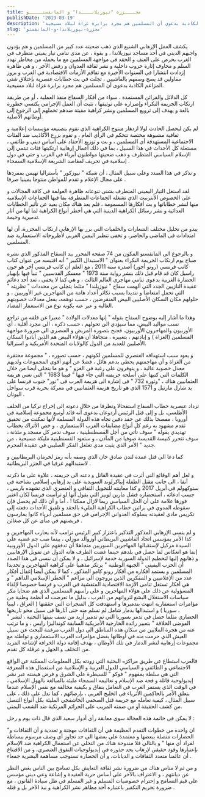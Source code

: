 ```yaml
---
title: مجــــزرة "نيوزيلانــــدا" و المانفستـــــو
publishDate: '2019-03-19'
description: 'يكشف العمل الإرهابي الشنيع الذي ذهب ضحيته عدد كبير من المسلمين و هم يؤدون واجبهم الديني في أحد مساجد نيوزيلاندا ، و بقوة ، عن مدى تنامي تيار يميني متطرف في الغرب يحرض على العنف و الحقد في مواجهة المسلمين مع ما يحمله من مخاطر تهدد السلم و مخاوف إثارة حروب داخلية و نشر ثقافة العدوان و رفض الآخر ، و هي ظاهرة إزدادت انتشارا في السنوات الأخيرة مع تفاقم الأزمات الاقتصادية في الغرب و بروز مقاولين قد يصح وصفهم بالفاشيين ، تجلت في بت خطابات عنصرية بإختلاق شتى المزاعم الكاذبة بدعوى أن المسلمين هم مجرد برابرة غزاة لبلاد مسيحية.'
slug: 'مجزرة-نيوزيلاندا-و-المانفستو'
---
```

يكشف العمل الإرهابي الشنيع الذي ذهب ضحيته عدد كبير  من المسلمين و هم يؤدون واجبهم الديني في أحد مساجد نيوزيلاندا ، و بقوة ، عن مدى تنامي تيار يميني متطرف في الغرب يحرض على العنف و الحقد في مواجهة المسلمين مع ما يحمله من مخاطر تهدد السلم و مخاوف إثارة حروب داخلية و نشر ثقافة العدوان و رفض الآخر ، و هي ظاهرة  إزدادت انتشارا في السنوات الأخيرة مع تفاقم الأزمات الاقتصادية في الغرب و بروز مقاولين قد يصح وصفهم بالفاشيين ، تجلت في بت خطابات عنصرية بإختلاق شتى المزاعم الكاذبة بدعوى أن المسلمين هم مجرد برابرة غزاة لبلاد مسيحية.

كل الدلائل والقرائن المستمدة ، سواء من أفكار السفاح منفذ العملية ، أو من طريقة ارتكاب الجريمة النكراء وإصراره على توثيقها ، تثبت أن العمل الإجرامي يكتسي خطورة بالغة و يهدف إلى ترويع المسلمين ونشر كراهية مقيتة ضدهم تحملهم إلى الرجوع إلى أوطانهم الأصلية.

لم يكن ليحصل الحادث لولا ازدهار منتوج الكراهية الذي تقوم بتصنيعه مؤسسات إعلامية و ثقافية مشبوهة مختصة تتحكم في الرأي العام ، و تقوم بزرع الأكاذيب ضد الفئات الاجتماعية المستهدفة أي المسلمين ، و بت و توزيع الأحقاد على أساس ديني و طائفي ، مستغلة كل الأحداث في هذا السبيل ، بما في ذلك أعمال إرهابية ارتكبتها فئات تنتمي إلى الإسلام السياسي المتطرف و ذهب ضحيتها مواطنون أبرياء في الغرب و حتى في دول إسلامية في تحريف لمقاصد الشريعة الإسلامية السمحاء .

و نذكر في هذا الصدد وعلى سبيل المثال ، أن شبكة " نيوزكور " بأستراليا تهيمن بمفردها على مجال الإعلام و تقدم للمواطن منتوجا يمينيا صرفا .

لقد استغل التيار اليميني المتطرف بشتى تنوعاته ظاهرة العولمة في كافة المجالات و على الخصوص الأنترنيت الذي تشغله الجماعات المتطرفة بما فيها الجماعات الإسلامية منها لنشر خطاباتها و بت أفكارها المسمومة ،  فلم يعد هناك مكان بعيد عن تأثير الخطابات العدائية و نشر رسائل الكراهية الدينية التي هي أخطر أنواع الكراهية لما لها من آثار تدميرية وخيمة.

يبدو من تحليل مختلف الشعارات والخلفيات التي برر بها الإرهابي ارتكاب المجزرة، أن لها امتدادات في الماضي والحاضر، و تخفي تنظير اليمين الغربي لأطروحاته الاستعمارية ضد المسلمين.

و بالرجوع الى المانفستو المكون من 74 صفحة المحرر بيد السفاح المذكور الذي نشره صباح يوم ارتكاب الجريمة النكراء بعنوان " الاستبدال الكبير " أنه اقتبسه من عنوان كتاب كاتب فرنسي (رونو أجور) أصدره سنة  2011  ، مع العلم أن كاتب فرنسي آخر هو جون راسيل كان قد قام قبل ذلك بنشر رواية سنة 1973 " معسكر القدسيين " تنبأ فيها بإنهيار الحضارة الغربية بدعوى تنامي مهاجري العالم الثالث ، و هي كما لا يخفى ،  تعد أحد دعائم عقيدة النازيين الجدد  التي ألهمت سفاح " نيوزيلندا " مثلما يتجلى من محددات " نظريته " التي تحمل امتعاضا و تنديدا بسبب تكاثر أعداد هامة من المهاجرين غير الأوربيين ، و حلولهم مكان السكان الأصليين البيض المنقرضين ، حسب توهمه،  بفعل معدلات خصوبتهم العالية و عبر عنه بكونه نوع من  الاستعمار المضاد.

وهذا ما أشار إليه بوضوح السفاح بقوله " إنها معدلات الولادة " معبرا عن قلقه من تراجع نسب مواليد البيض، مما سيؤدي الى تحولهم ، حسب ذكره ، الى مجرد أقلية ، أي الأوربيون والمهاجرون الأوربيون، فجنح بتصوره المريض و العنصري الى ضرورة مواجهة المسلمين (الغزاة ) و إبادتهم ، بتعبيره ، متجاهلا أن هؤلاء البيض هم الذين أبادوا السكان الأصليين للعديد من الدول كالولايات المتحدة الأمريكية و استراليا.

و يعود سبب استهدافه العنصري للمسلمين لكونهم ، حسب تصوره ، " مجموعة محتقرة من الغزاة و أن مهاجمتهم يحظى بدعم هائل ، فضلا عن أنهم أقوى المجموعات ولديهم معدل خصوبة عالية ، و يتوفرون على رغبة في الغزو " و هو ما يتجلى أيضا من خلال الكلمات التي كتبها على أسلحة جريمته التي جاء فيها  " فيينا 1683 " التي تعني هزيمة العثمانيين هناك ،  "وثورة 732 " في إشارة الى هزيمة العرب في "تور" جنوب فرنسا على يد شارل مارتيل و 1571 الذي هو تاريخ هزيمة العثمانيين في معركة بحرية قرب سواحل اليونان .

تزداد عنصرية خطاب السفاح استفحالا وتطرفا من خلال دعوته الى إخراج تركيا من الحلف الأطلسي، بل و إلى قتل الرئيس أردوغان بدعوى أنه قائد أوسع مجموعة إسلامية في أوروبا ، مفصحا بذلك عن حقد دفين تجاه هذه الدولة المسلمة لأنها تمكنت من تحقيق تقدم مشهود به رغم كل أنواع مضايقات الغرب الاستعماري ، و خص الأتراك بخطاب تهديدي بقوله " سوف نأتي من أجل القسطنطينية ، سوف ندمر كل مسجد و مئذنة ، سوف تتحرر كنيسة القديسة صوفيا من المآذن ، و ستعود القسنطينية مليكة مسيحية ، من جديد " الأمر  الذي يثبت مدى تغلغل الفكر الصليبي في عقيدة المجرم.

كما دعا الى قتل عمدة لندن صادق خان الذي وصفه بأنه رمز لحرمان البريطانيين و لاستبدالهم عرقيا في الجزر البريطانية  .

و لعل أهم الوقائع التي أثرت في عقيدة القاتل و دعته الى جريمته ، علاوة على ما ذكرته آنفا ، الى جانب مقتل الطفلة إيباكرلوند السويدية على يد إرهابي إسلامي بشاحنة في ستوكهولم في أبريل 2017 و كذا معاينته للتحويل الثقافي و العنصري الذي تشهده باريس ، حسب ادعائه ، استحضاره فشل مارين لوبيز التي يقول أنها  لو ترأست فرنسا لكان اعتبر فوزها علامة على أن الحل السياسي ربما لازال ممكنا ! ،  أما و أن ذلك لم يحصل فإن سقوطه المدوي في براثين خطاب الكراهية المليء بالحقد و تلفيق الأحداث دفعته إلى تكريس مادي لعقيدته بسلوكه العدواني الإجرامي في حق مسلمين أبرياء كانوا يمارسون فريضتهم في منأى عن كل ضغائن .

و لم ينسى الإرهابي المذكور التذكير باعتزاز كبير الرئيس ترامب لأنه يحارب المهاجرين و كذا الأمر بمؤسس اتحاد الفاشيين البريطاني أوزوالد موزلي ، بينما صب جم غضبه على السيدة مركيل لإستقبالها المهاجرين السوريين متجاهلا أن تدفقهم على الدول الأوروبية إنما هو انعكاس لما حصل في بلدهم حينما غضت الطرف هاته الدول عن تمويل الإرهابيين و ذهابهم إليها لتحطيم الدولة السورية خدمة لإسرائيل ، و لا يمكن أن ننسى في هذا الصدد أن الحزب اليميني " الجبهة الوطنية " يرتكز مذهبيا على كراهية المهاجرين و تحديدا المسلمين و يستمد أفكاره من أفكار رونو كامو  المذكور ، كما لا يمكن أيضا إغفال أفكار عدد من الإعلاميين و المفكرين الذين يروجون الى مزاعم " الخطر الإسلامي الداهم " و هي أفكار تستغل تنامى الأزمة الاقتصادية المتفشية في الغرب و فرنسا خصوصا لإلقاء المسؤولية عن ذلك على هؤلاء المهاجرين و على رأسهم المسلمين الذي هم ضحايا مكر سياسات الاستغلال البشع لثرواتهم من الغرب ، بدليل ما تعرضت له أنظمة وطنية من مؤامرات استعمارية انتهت بتدميرها و استهدفت كل المنجزات التي حققتها ( العراق ، ليبيا ، سوريا ) و استبدالها بدمار شامل لم تسلم منه حتى آثارها في سبيل محو تاريخها الحضاري مثلما حصل في تدمر بسوريا التي تم تدمير أزيد من نصف بنيتها التحتية ، لنشر " الفوضى الخلاقة " بتعبير رائدة الخارجية الأمريكية السابقة كونداليزا رايس ، و ما ترتب عنه من هجرة الملايين من سكان هذه المناطق الى دول الغرب مرغمة للبحث عن سبيل العيش الذي حرمت منه في أوطانها بفضل مؤامرات الغرب الاستعماري و تواطئه مع مجموعات إرهابية لنشر الدمار في تلك الأوطان ، بهدف إقامة دولة الخرافة لإشاعة المزيد من التخلف و الجهل و عرقلة كل تقدم.  

فالغرب استطاع عن طريق مراكزه البحثية التي زودته بكل المعلومات الممكنة عن الواقع الاجتماعي و الطائفي و السياسي للدول العربية و الإسلامية من استعمال هذه المعرفة التي هي سلطة بمفهوم " فوكو "  للسيطرة على الشرق و فرض هيمنته عبر نشر إيديولوجية قاتلة و فجة ضد الإسلام و تعاليمه السمحاء مليئة بالمبالغة بالهول الإسلامي ، في الوقت الذي يستمر الغرب في التعامل بنفاق و بكيفية مخالفة مع نفس الإسلام  عندما يتعلق الأمر بالحاكمين الأثرياء في الخليج العربي ، بإرضائهم ، كما تدل على ذلك ، على سبيل المثال ، كيفية تعامله مع جريمة قتل الصحفي الخاشقجي المليئة بكل أنواع التنصل من كشف الحقيقة أو من صمته المريب على الجرائم المرتكبة ضد الشعب اليمني.

لا يمكن في خاتمة هذه العجالة سوى معانقة رأي أدوار سعيد الذي قال ذات يوم و رحل :

"ان واحدة من خطوات التقدم العظيمة هي أن الثقافات مهجنة و تعددية و أن الثقافات و الحضارات متصلة ببعضها و معتمدة على بعضها الى حد تجاوز أي وصف مرسوم ببساطة لفراد أي منها " و بالتالي فلا مندوحة هناك من التخلي عن استعمال الكراهية ضد الإسلام بإعتبارها وقود حقيقي لإرهاب يجد جذوره في إيديولوجيات التفوق العنصري، و من الاقتناع أن عالمنا متعدد الثقافات و الديانات، و أن الحضارة تستوجب مساهمة البشرية جمعاء .

و من ثم لا مناص هناك من ضرورة نشر ثقافة التعايش بكل تسامح بين الناس بغض النظر عن ديانتهم ، و الاعتراف بالآخر على أساس حرية العقيدة و إشاعة وعي ديني مؤسس على قيم التسامح و إحترام خصوصيات المسلم و غير المسلم في ظل سيادة القانون ، مع ضرورة تجريم التكفير باعتباره أحد مظاهر نشر الكراهية و نبذ الآخر بل و قتله . 

